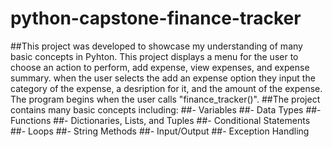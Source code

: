 # python-capstone-finance-tracker
##This project was developed to showcase my understanding of many basic concepts in Pyhton. This project displays a menu for the user to choose an action to perform, add expense, view expenses, and expense summary. when the user selects the add an expense option they input the category of the expense, a desription for it, and the amount of the expense. The program begins when the user calls "finance_tracker()". 
##The project contains many basic concepts including:
##- Variables
##- Data Types
##- Functions
##- Dictionaries, Lists, and Tuples
##- Conditional Statements
##- Loops
##- String Methods
##- Input/Output
##- Exception Handling
